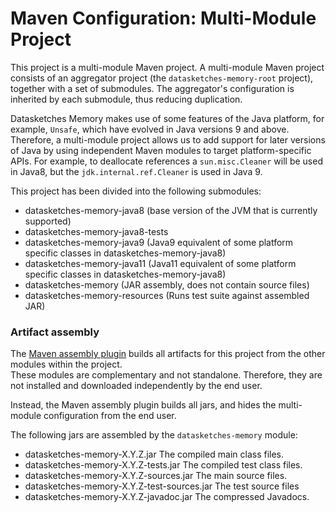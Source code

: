 <!--
    Licensed to the Apache Software Foundation (ASF) under one
    or more contributor license agreements.  See the NOTICE file
    distributed with this work for additional information
    regarding copyright ownership.  The ASF licenses this file
    to you under the Apache License, Version 2.0 (the
    "License"); you may not use this file except in compliance
    with the License.  You may obtain a copy of the License at

      http://www.apache.org/licenses/LICENSE-2.0

    Unless required by applicable law or agreed to in writing,
    software distributed under the License is distributed on an
    "AS IS" BASIS, WITHOUT WARRANTIES OR CONDITIONS OF ANY
    KIND, either express or implied.  See the License for the
    specific language governing permissions and limitations
    under the License.
-->

# Maven Configuration: Multi-Module Project

This project is a multi-module Maven project. A multi-module Maven project consists of an 
aggregator project (the `datasketches-memory-root` project), together with a set of submodules. 
The aggregator's configuration is inherited by each submodule, thus reducing duplication.

Datasketches Memory makes use of some features of the Java platform, for example, `Unsafe`, 
which have evolved in Java versions 9 and above.   Therefore, a multi-module project allows us to 
add support for later versions of Java by using independent Maven modules to target 
platform-specific APIs.  For example, to deallocate references a `sun.misc.Cleaner` will be used 
in Java8, but the `jdk.internal.ref.Cleaner` is used in Java 9.

This project has been divided into the following submodules:

* datasketches-memory-java8 (base version of the JVM that is currently supported)
* datasketches-memory-java8-tests
* datasketches-memory-java9 (Java9 equivalent of some platform specific classes in 
datasketches-memory-java8)
* datasketches-memory-java11 (Java11 equivalent of some platform specific classes in 
datasketches-memory-java8)
* datasketches-memory (JAR assembly, does not contain source files)
* datasketches-memory-resources (Runs test suite against assembled JAR)

### Artifact assembly

The [Maven assembly plugin](https://maven.apache.org/plugins/maven-assembly-plugin/) builds all 
artifacts for this project from the other modules within the project.  
These modules are complementary and not standalone. 
Therefore, they are not installed and downloaded independently by the end user.

Instead, the Maven assembly plugin builds all jars, and hides the multi-module configuration 
from the end user.

The following jars are assembled by the `datasketches-memory` module:

* datasketches-memory-X.Y.Z.jar The compiled main class files.
* datasketches-memory-X.Y.Z-tests.jar The compiled test class files.
* datasketches-memory-X.Y.Z-sources.jar The main source files.
* datasketches-memory-X.Y.Z-test-sources.jar The test source files
* datasketches-memory-X.Y.Z-javadoc.jar  The compressed Javadocs.
